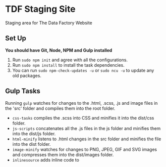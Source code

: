 # TDF Staging Site
Staging area for The Data Factory Website

## Set Up
**You should have Git, Node, NPM and Gulp installed**
1. Run `sudo npm init` and agree with all the configurations.
2. Run `sudo npm install` to install the task dependencies.
3. You can run `sudo npm-check-updates -u` or `sudo ncu -u` to update any old packages.

## Gulp Tasks
Running `gulp` watches for changes to the .html, .scss, .js and image files in the 'src' folder and compiles them into the root folder.

*  `css-tasks` compiles the .scss into CSS and minifies it into the dist/css folder.
*  `js-scripts` concatenates all the .js files in the js folder and minifies them into the dist/js folder.
*  `html-minify` listens to .html changes in the src folder and minifies the file into the dist folder.
*  `image-minify` watches for changes to PNG, JPEG, GIF and SVG images and compresses them into the dist/images folder.
*  `inlinesource` adds inline code to <script>, <link> and <img> tags that contain the inline attribute .
*  `generate-sw` generates a service worker and precaches static resources such as logos, images and embedded fonts.
